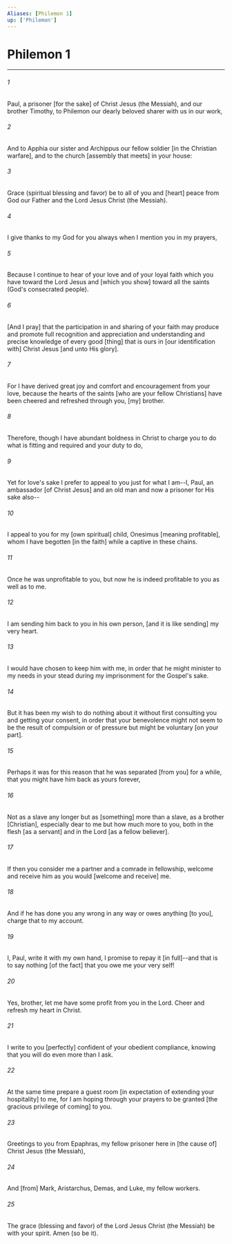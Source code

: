 ```yaml
---
Aliases: [Philemon 1]
up: ['Philemon']
---
```

# Philemon 1

***


###### 1 


Paul, a prisoner [for the sake] of Christ Jesus (the Messiah), and our brother Timothy, to Philemon our dearly beloved sharer with us in our work, 


###### 2 


And to Apphia our sister and Archippus our fellow soldier [in the Christian warfare], and to the church [assembly that meets] in your house: 


###### 3 


Grace (spiritual blessing and favor) be to all of you and [heart] peace from God our Father and the Lord Jesus Christ (the Messiah). 


###### 4 


I give thanks to my God for you always when I mention you in my prayers, 


###### 5 


Because I continue to hear of your love and of your loyal faith which you have toward the Lord Jesus and [which you show] toward all the saints (God's consecrated people). 


###### 6 


[And I pray] that the participation in and sharing of your faith may produce and promote full recognition and appreciation and understanding and precise knowledge of every good [thing] that is ours in [our identification with] Christ Jesus [and unto His glory]. 


###### 7 


For I have derived great joy and comfort and encouragement from your love, because the hearts of the saints [who are your fellow Christians] have been cheered and refreshed through you, [my] brother. 


###### 8 


Therefore, though I have abundant boldness in Christ to charge you to do what is fitting and required and your duty to do, 


###### 9 


Yet for love's sake I prefer to appeal to you just for what I am--I, Paul, an ambassador [of Christ Jesus] and an old man and now a prisoner for His sake also-- 


###### 10 


I appeal to you for my [own spiritual] child, Onesimus [meaning profitable], whom I have begotten [in the faith] while a captive in these chains. 


###### 11 


Once he was unprofitable to you, but now he is indeed profitable to you as well as to me. 


###### 12 


I am sending him back to you in his own person, [and it is like sending] my very heart. 


###### 13 


I would have chosen to keep him with me, in order that he might minister to my needs in your stead during my imprisonment for the Gospel's sake. 


###### 14 


But it has been my wish to do nothing about it without first consulting you and getting your consent, in order that your benevolence might not seem to be the result of compulsion or of pressure but might be voluntary [on your part]. 


###### 15 


Perhaps it was for this reason that he was separated [from you] for a while, that you might have him back as yours forever, 


###### 16 


Not as a slave any longer but as [something] more than a slave, as a brother [Christian], especially dear to me but how much more to you, both in the flesh [as a servant] and in the Lord [as a fellow believer]. 


###### 17 


If then you consider me a partner and a comrade in fellowship, welcome and receive him as you would [welcome and receive] me. 


###### 18 


And if he has done you any wrong in any way or owes anything [to you], charge that to my account. 


###### 19 


I, Paul, write it with my own hand, I promise to repay it [in full]--and that is to say nothing [of the fact] that you owe me your very self! 


###### 20 


Yes, brother, let me have some profit from you in the Lord. Cheer and refresh my heart in Christ. 


###### 21 


I write to you [perfectly] confident of your obedient compliance, knowing that you will do even more than I ask. 


###### 22 


At the same time prepare a guest room [in expectation of extending your hospitality] to me, for I am hoping through your prayers to be granted [the gracious privilege of coming] to you. 


###### 23 


Greetings to you from Epaphras, my fellow prisoner here in [the cause of] Christ Jesus (the Messiah), 


###### 24 


And [from] Mark, Aristarchus, Demas, and Luke, my fellow workers. 


###### 25 


The grace (blessing and favor) of the Lord Jesus Christ (the Messiah) be with your spirit. Amen (so be it).
